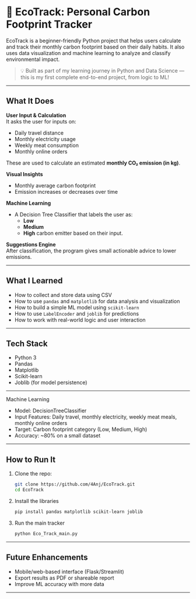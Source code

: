 # 🌱 EcoTrack: Personal Carbon Footprint Tracker

EcoTrack is a beginner-friendly Python project that helps users calculate and track their monthly carbon footprint based on their daily habits. It also uses data visualization and machine learning to analyze and classify environmental impact. 

> 💡 Built as part of my learning journey in Python and Data Science — this is my first complete end-to-end project, from logic to ML!

---

## What It Does

 **User Input & Calculation**  
It asks the user for inputs on:
- Daily travel distance
- Monthly electricity usage
- Weekly meat consumption
- Monthly online orders  

These are used to calculate an estimated **monthly CO₂ emission (in kg)**.

 **Visual Insights**
- Monthly average carbon footprint
- Emission increases or decreases over time

 **Machine Learning**
- A Decision Tree Classifier that labels the user as:
  - **Low**
  - **Medium**
  - **High**
  carbon emitter based on their input.
  
 **Suggestions Engine**  
After classification, the program gives small actionable advice to lower emissions.

---

## What I Learned

- How to collect and store data using CSV
- How to use `pandas` and `matplotlib` for data analysis and visualization
- How to build a simple ML model using `scikit-learn`
- How to use `LabelEncoder` and `joblib` for predictions
- How to work with real-world logic and user interaction

---

## Tech Stack

- Python 3
- Pandas
- Matplotlib
- Scikit-learn
- Joblib (for model persistence)

---

Machine Learning
- Model: DecisionTreeClassifier
- Input Features: Daily travel, monthly electricity, weekly meat meals, monthly online orders
- Target: Carbon footprint category (Low, Medium, High)
- Accuracy: ~80% on a small dataset

---

## How to Run It

1. Clone the repo:
   ```bash
   git clone https://github.com/4Anj/EcoTrack.git
   cd EcoTrack
2. Install the libraries
   ```bash
   pip install pandas matplotlib scikit-learn joblib
3. Run the main tracker
   ```bash
   python Eco_Track_main.py
   
---

## Future Enhancements

- Mobile/web-based interface (Flask/Streamlit)
- Export results as PDF or shareable report
- Improve ML accuracy with more data

---
